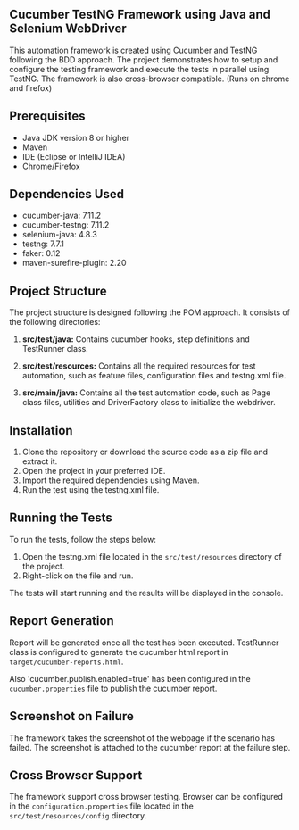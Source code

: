 ## Cucumber TestNG Framework using Java and Selenium WebDriver

This automation framework is created using Cucumber and TestNG following the BDD approach.
The project demonstrates how to setup and configure the testing framework and execute the tests in parallel
using TestNG.
The framework is also cross-browser compatible. (Runs on chrome and firefox)

## Prerequisites
- Java JDK version 8 or higher
- Maven
- IDE (Eclipse or IntelliJ IDEA)
- Chrome/Firefox

## Dependencies Used
- cucumber-java: 7.11.2 
- cucumber-testng: 7.11.2
- selenium-java: 4.8.3
- testng: 7.7.1
- faker: 0.12
- maven-surefire-plugin: 2.20

## Project Structure
The project structure is designed following the POM approach.
It consists of the following directories:

1. **src/test/java:** Contains cucumber hooks, step definitions and TestRunner class. 

2. **src/test/resources:** Contains all the required resources for test automation, such as feature files, configuration files and testng.xml file.

3. **src/main/java:** Contains all the test automation code, such as Page class files, utilities and DriverFactory class to initialize the webdriver.

## Installation
1. Clone the repository or download the source code as a zip file and extract it.
2. Open the project in your preferred IDE.
3. Import the required dependencies using Maven.
4. Run the test using the testng.xml file.

## Running the Tests
To run the tests, follow the steps below:

1. Open the testng.xml file located in the `src/test/resources` directory of the project.
2. Right-click on the file and run.

The tests will start running and the results will be displayed in the console.

## Report Generation
Report will be generated once all the test has been executed.
TestRunner class is configured to generate the cucumber html report in `target/cucumber-reports.html`.

Also 'cucumber.publish.enabled=true' has been configured in the `cucumber.properties` file to publish the cucumber report.

## Screenshot on Failure
The framework takes the screenshot of the webpage if the scenario has failed.
The screenshot is attached to the cucumber report at the failure step.

## Cross Browser Support
The framework support cross browser testing.
Browser can be configured in the `configuration.properties` file located in the `src/test/resources/config` directory.